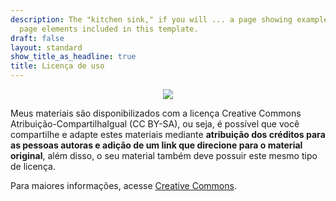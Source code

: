 ```yaml
---
description: The "kitchen sink," if you will ... a page showing examples of type and
  page elements included in this template.
draft: false
layout: standard
show_title_as_headline: true
title: Licença de uso
---
```


<center><img src="https://mirrors.creativecommons.org/presskit/buttons/88x31/png/by-sa.png"></center>

<p>Meus materiais são disponibilizados com a licença Creative Commons Atribuição-CompartilhaIgual (CC BY-SA), ou seja, é possível que você compartilhe e adapte estes materiais mediante <b>atribuição dos créditos para as pessoas autoras e  adição de um link que direcione para o material original</b>, além disso, o seu material também deve possuir este mesmo tipo de licença. </p> 

<p>Para maiores informações, acesse <a href='https://br.creativecommons.net/licencas/'>Creative Commons</a>.</p>


